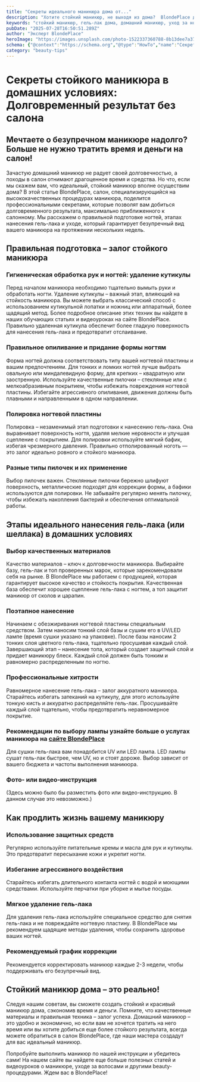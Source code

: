 ```yaml
---
title: "Секреты идеального маникюра дома от..."
description: "Хотите стойкий маникюр, не выходя из дома?  BlondePlace делится секретами! Узнайте, как правильно подготовить ногти, нанести гель-лак и обеспечить длительную..."
keywords: "стойкий маникюр, гель-лак дома, домашний маникюр, уход за ногтями,  маникюр гель-лак,  долговечный маникюр,  советы по маникюру"
pubDate: "2025-07-28T16:50:51.289Z"
author: "Эксперт BlondePlace"
heroImage: "https://images.unsplash.com/photo-1522337360788-8b13dee7a37e?q=80&w=2070&auto=format&fit=crop"
schema: {"@context":"https://schema.org","@type":"HowTo","name":"Секреты идеального маникюра дома от BlondePlace","description":"Хотите стойкий маникюр, не выходя из дома?  BlondePlace делится секретами! Узнайте, как правильно подготовить ногти, нанести гель-лак и обеспечить длительную носку без сколов и отслоек.  Наши советы помогут вам создать салонный маникюр в домашних условиях, экономя время и деньги.  Простые шаги к безупречному результату ждут вас!","image":{"@type":"ImageObject","url":"https://images.unsplash.com/photo-1522337360788-8b13dee7a37e?q=80&w=2070&auto=format&fit=crop"},"aggregateRating":{"@type":"AggregateRating","ratingValue":"5.0","reviewCount":544,"bestRating":"5","worstRating":"1"},"publisher":{"@type":"Organization","name":"Блог BlondePlace","logo":{"@type":"ImageObject","url":"https://blondeplace.netlify.app/favicon.ico"}},"mainEntityOfPage":{"@type":"WebPage","@id":"https://blondeplace.netlify.app/blog/sekrety-stoykogo-manikyura-v-domashnih-usloviyah/"}}
category: "beauty-tips"
---
```


# Секреты стойкого маникюра в домашних условиях: Долговременный результат без салона

## Мечтаете о безупречном маникюре надолго? Больше не нужно тратить время и деньги на салон!

Зачастую домашний маникюр не радует своей долговечностью, а походы в салон отнимают драгоценное время и средства.  Но что, если мы скажем вам, что  идеальный, стойкий маникюр вполне осуществим дома?  В этой статье BlondePlace, салон, специализирующийся на высококачественных процедурах маникюра,  поделится профессиональными секретами, которые позволят вам добиться долговременного результата, максимально приближенного к салонному. Мы расскажем о правильной подготовке ногтей, этапах нанесения гель-лака и уходе, который гарантирует безупречный вид вашего маникюра на протяжении нескольких недель.


## Правильная подготовка – залог стойкого маникюра

### Гигиеническая обработка рук и ногтей: удаление кутикулы

Перед началом маникюра необходимо тщательно вымыть руки и обработать ногти.  Удаление кутикулы – важный этап, влияющий на стойкость маникюра. Вы можете выбрать классический способ с использованием кутикульной лопатки и ножниц или аппаратный, более щадящий метод.  Более подробное описание этих техник вы найдете в наших обучающих статьях и видеоуроках на сайте BlondePlace. Правильно удаленная кутикула обеспечит  более гладкую поверхность для нанесения гель-лака и предотвратит отслаивание.

### Правильное опиливание и придание формы ногтям

Форма ногтей должна соответствовать типу вашей ногтевой пластины и  вашим предпочтениям.  Для тонких и ломких ногтей лучше выбрать овальную или миндалевидную форму,  для крепких – квадратную или заостренную.  Используйте качественные пилочки – стеклянные или с мелкоабразивным покрытием, чтобы избежать повреждения ногтевой пластины.  Избегайте агрессивного опиливания, движения должны быть плавными и направленными в одном направлении.

### Полировка ногтевой пластины

Полировка – незаменимый этап подготовки к нанесению гель-лака. Она выравнивает поверхность ногтя, удаляя мелкие неровности и улучшая сцепление с покрытием.  Для полировки используйте мягкий бафик,  избегая чрезмерного давления.  Правильно отполированный ноготь  — это залог идеально ровного и стойкого маникюра.

### Разные типы пилочек и их применение

Выбор пилочек важен. Стеклянные пилочки бережно шлифуют поверхность,  металлические подходят для коррекции формы, а бафики используются для полировки.  Не забывайте регулярно менять пилочку, чтобы избежать накопления бактерий и обеспечения оптимальной работы.


## Этапы идеального нанесения гель-лака (или шеллака) в домашних условиях

### Выбор качественных материалов

Качество материалов – ключ к долговечности маникюра.  Выбирайте базу, гель-лак и топ проверенных марок, которые зарекомендовали себя на рынке. В BlondePlace мы работаем с продукцией, которая гарантирует высокое качество и стойкость покрытия.  Качественная база обеспечит хорошее сцепление гель-лака с ногтем, а топ защитит маникюр от сколов и царапин.

### Поэтапное нанесение

Начинаем с обезжиривания ногтевой пластины специальным средством. Затем наносим тонкий слой базы и сушим его в UV/LED лампе (время сушки указано на упаковке).  После базы наносим 2 тонких слоя цветного гель-лака, тщательно просушивая каждый слой. Завершающий этап – нанесение топа, который создает защитный слой и придает маникюру блеск.  Каждый слой должен быть тонким и равномерно распределенным по ногтю.

### Профессиональные хитрости

Равномерное нанесение гель-лака – залог аккуратного маникюра.  Старайтесь избегать затеканий на кутикулу,  для этого используйте тонкую кисть и аккуратно распределяйте гель-лак.  Просушивайте каждый слой тщательно, чтобы предотвратить неравномерное покрытие.

### Рекомендации по выбору лампы узнайте больше о услугах маникюра на <a href="https://blondeplace.ru/#services" target="_blank" rel="nofollow">сайте BlondePlace</a>

Для сушки гель-лака вам понадобится UV или LED лампа. LED лампы сушат гель-лак быстрее, чем UV, но и стоят дороже. Выбор зависит от вашего бюджета и частоты выполнения маникюра.

### Фото- или видео-инструкция

(Здесь можно было бы разместить фото или видео-инструкцию.  В данном случае это невозможно.)


## Как продлить жизнь вашему маникюру

### Использование защитных средств

Регулярно используйте питательные кремы и масла для рук и кутикулы.  Это предотвратит пересыхание кожи и  укрепит ногти.

### Избегание агрессивного воздействия

Старайтесь избегать длительного контакта ногтей с водой и моющими средствами.  Используйте перчатки при уборке и мытье посуды.

### Мягкое удаление гель-лака

Для удаления гель-лака используйте специальное средство для снятия гель-лака и  не повреждайте ногтевую пластину.  В BlondePlace мы рекомендуем щадящие методы удаления,  чтобы сохранить здоровье ваших ногтей.

### Рекомендуемый график коррекции

Рекомендуется корректировать маникюр каждые 2-3 недели, чтобы поддерживать его безупречный вид.


## Стойкий маникюр дома – это реально!

Следуя нашим советам, вы сможете создать стойкий и красивый маникюр дома,  сэкономив время и деньги.  Помните, что качественные материалы и правильная техника – залог успеха.  Домашний маникюр – это удобно и экономично, но если вам не хочется тратить на него время или вы хотите добиться еще более стойкого результата,  всегда можете обратиться в салон BlondePlace, где наши мастера создадут для вас идеальный маникюр.

Попробуйте выполнить маникюр по нашей инструкции и убедитесь сами!  На нашем сайте вы найдете еще больше полезных статей и видеоуроков о маникюре, уходе за волосами и другими beauty-процедурами.  Ждем вас в BlondePlace!

